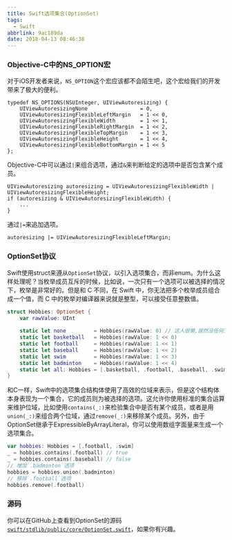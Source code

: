 ```yaml
---
title: Swift选项集合(OptionSet)
tags:
  - Swift
abbrlink: 9ac189da
date: 2018-04-13 08:46:38
---
```


### Objective-C中的NS_OPTION宏

对于iOS开发者来说，`NS_OPTION`这个宏应该都不会陌生吧，这个宏给我们的开发带来了极大的便利。

```ObjC
typedef NS_OPTIONS(NSUInteger, UIViewAutoresizing) {
    UIViewAutoresizingNone                 = 0,
    UIViewAutoresizingFlexibleLeftMargin   = 1 << 0,
    UIViewAutoresizingFlexibleWidth        = 1 << 1,
    UIViewAutoresizingFlexibleRightMargin  = 1 << 2,
    UIViewAutoresizingFlexibleTopMargin    = 1 << 3,
    UIViewAutoresizingFlexibleHeight       = 1 << 4,
    UIViewAutoresizingFlexibleBottomMargin = 1 << 5
};
```

Objective-C中可以通过`|`来组合选项，通过`&`来判断给定的选项中是否包含某个成员。

```ObjC
UIViewAutoresizing autoresizing = UIViewAutoresizingFlexibleWidth | UIViewAutoresizingFlexibleHeight;
if (autoresizing & UIViewAutoresizingFlexibleWidth) {
    ...
}
```

通过`|=`来追加选项。

```ObjC
autoresizing |= UIViewAutoresizingFlexibleLeftMargin;
```


### OptionSet协议

Swift使用struct来遵从`OptionSet`协议，以引入选项集合，而非enum。为什么这样处理呢？当枚举成员互斥的时候，比如说，一次只有一个选项可以被选择的情况下，枚举是非常好的。但是和 C 不同，在 Swift 中，你无法把多个枚举成员组合成一个值，而 C 中的枚举对编译器来说就是整型，可以接受任意整数值。

```Swift
struct Hobbies: OptionSet {
    var rawValue: UInt
    
    static let none         = Hobbies(rawValue: 0) // 这人很懒,居然没任何爱好😂
    static let basketball   = Hobbies(rawValue: 1 << 0)
    static let football     = Hobbies(rawValue: 1 << 1)
    static let baseball     = Hobbies(rawValue: 1 << 2)
    static let swim         = Hobbies(rawValue: 1 << 3)
    static let badminton    = Hobbies(rawValue: 1 << 4)
    static let all: Hobbies = [.basketball, .football, .baseball, .swim, .badminton]
}
```

和C一样，Swift中的选项集合结构体使用了高效的位域来表示，但是这个结构体本身表现为一个集合，它的成员则为被选择的选项。这允许你使用标准的集合运算来维护位域，比如使用`contains(_:)`来检验集合中是否有某个成员，或者是用`union(_:)`来组合两个位域，通过`remove(_:)`来移除某个成员。另外，由于OptionSet继承于ExpressibleByArrayLiteral，你可以使用数组字面量来生成一个选项集合。

```Swift
var hobbies: Hobbies = [.football, .swim]
_ = hobbies.contains(.football) // true
_ = hobbies.contains(.baseball) // false
// 增加`.badminton`选项
hobbies = hobbies.union(.badminton)
// 移除`.football`选项
hobbies.remove(.football)
```


### 源码

你可以在GitHub上查看到OptionSet的源码[`swift/stdlib/public/core/OptionSet.swift`](https://github.com/apple/swift/blob/master/stdlib/public/core/OptionSet.swift)，如果你有兴趣。

